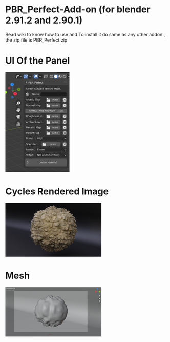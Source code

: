 # PBR_Perfect-Add-on   (for blender 2.91.2 and 2.90.1)
Read wiki to know how to use and To install it do same as any other addon , the zip file is PBR_Perfect.zip 

# UI Of the Panel
<img src="Img/UI.png" width="200"> 

# Cycles Rendered Image
<img src="Img/Cycles.png" width="300">

# Mesh
<img src="Img/mesh.png" width="300">
